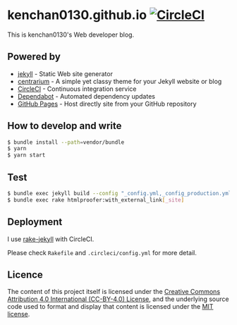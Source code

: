 # kenchan0130.github.io [![CircleCI](https://circleci.com/gh/kenchan0130/kenchan0130.github.io/tree/development.svg?style=svg)](https://circleci.com/gh/kenchan0130/kenchan0130.github.io/tree/development)

This is kenchan0130's Web developer blog.

## Powered by

- [jekyll](https://jekyllrb.com/) - Static Web site generator
- [centrarium](https://github.com/bencentra/centrarium) - A simple yet classy theme for your Jekyll website or blog
- [CircleCI](https://circleci.com) - Continuous integration service
- [Dependabot](https://dependabot.com/) - Automated dependency updates
- [GitHub Pages](https://pages.github.com/) - Host directly site from your GitHub repository

## How to develop and write

```sh
$ bundle install --path=vendor/bundle
$ yarn
$ yarn start
```

## Test

```sh
$ bundle exec jekyll build --config "_config.yml,_config_production.yml"
$ bundle exec rake htmlproofer:with_external_link[_site]
```

## Deployment

I use [rake-jekyll](https://github.com/jirutka/rake-jekyll) with CircleCI.

Please check `Rakefile` and `.circleci/config.yml` for more detail.

## Licence

The content of this project itself is licensed under the [Creative Commons Attribution 4.0 International (CC-BY-4.0) License](https://creativecommons.org/licenses/by/4.0/), and the underlying source code used to format and display that content is licensed under the [MIT license](LICENSE.md).
